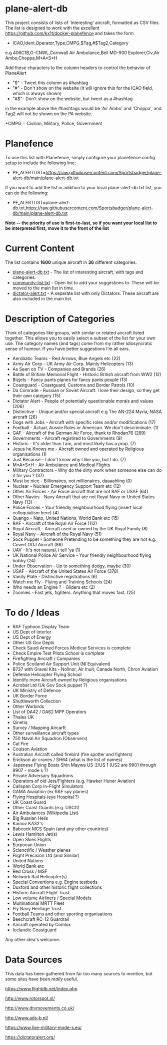# plane-alert-db
This project consists of lists of 'interesting' aircraft, formatted as CSV files. The list is designed to work with the excellent https://github.com/kx1t/docker-planefence and takes the form 

- ICAO,Ident,Operator,Type,CMPG,$Tag,#$Tag2,Category

e.g 406C1B,G-CNWL,Cornwall Air Ambulance,Bell MD-900 Explorer,Civ,Air Ambo,Choppa,M\*A\*S\*H 

Add these characters to the column headers to control the behavior of PlaneAlert

- "$" \- Tweet this column as #hashtag
- "#" \- Don't show on the website (it will ignore this for the ICAO field, which is always shown)
- "#$"\- Don't show on the website, but tweet as a #hashtag

in the example above the #hashtags would be 'Air Ambo' and 'Choppa', and Tag2 will not be shown on the PA website.

\*CMPG = Civilian, Military, Police, Government

# Planefence
To use this list with Planefence, simply configure your planefence.config setup to include the following line:

- PF_ALERTLIST=https://raw.githubusercontent.com/Sportsbadger/plane-alert-db/main/plane-alert-db.txt

If you want to add the list in addition to your local plane-alert-db.txt list, you can do the following:

- PF_ALERTLIST=plane-alert-db.txt,https://raw.githubusercontent.com/Sportsbadger/plane-alert-db/main/plane-alert-db.txt

**Note -- the priority of use is first-to-last, so if you want your local list to be interpreted first, move it to the front of the list**

# Current Content

The list contains **1600** unique aircraft in **36** different categories.

- [plane-alert-db.txt](https://github.com/Sportsbadger/plane-alert-db/blob/main/plane-alert-db.txt) - The list of interesting aircraft, with tags and categories.
- [community-list.txt](https://github.com/Sportsbadger/plane-alert-db/blob/main/community-list) - Open list to add your suggestions to. These will be moved to the main list in time.  
- [dictator-alert.txt](https://github.com/Sportsbadger/plane-alert-db/blob/main/dictator-alert.txt) - A seperate list with only Dictators. These aircraft are also included in the main list.


# Description of Categories	   

Think of categories like groups, with similar or related aircraft listed together. This allows you to easily select a subset of the list for your own use. The category names (and tags) come from my rather idiosyncratic sense of humour. If you have better suggestions I'm all ears.

- Aerobatic Teams \- Red Arrows, Blue Angels etc (22)
- Army Air Corp \- UK Army Air Corp. Mainly Helicopters (13)
- As Seen on TV \- Companies and Brands (26)
- Battle of Britiain Memorial Flight \- Historic British aircraft from WW2 (12)
- Bizjets \- Fancy pants planes for fancy pants people (13)
- Coastguard \- Coastguard, Customs and Border Patrols (10)
- Da Comrade \- Russian or Soviet Aircraft. I love their design, so they get their own category (15)
- Dictator Alert \- People of potentially questionable morals and values (206)
- Distinctive \- Unique and/or special aircraft e.g The AN-224 Myria, NASA aircraft (26)
- Dogs with Jobs \- Aircraft with specific roles and/or modifications (17)
- Football  \- Actual, Aussie Rules or American. We don't descriminate. (1)
- GAF \- Aircraft of the German Air Force, thank to Rhodan76 (289)
- Governments \- Aircraft registired to Governments (9)
- Historic \- It's older than I am, and most likely has a prop. (7)
- Jesus he Knows me \- Aircraft owned and operated by Religious organisations (1)
- Just Because \- I don't know why I like you, but I do. (7)
- M\*A\*S\*H \- Air Ambulance and Medical Flights
- Military Contractors \- Why do the dirty work when someone else can do it for you ? (37)
- Must be nice \- Billionaires, not millionaires, daaaahling (0)
- Nuclear \- Nuclear Emergency Support Team etc (12)
- Other Air Forces \- Air Force aircraft that are not RAF or USAF (64)
- Other Navies \- Navy Aircraft that are not Royal Navy or United States Navy (13)
- Police Forces \- Your friendly neighbourhood flying (insert local colloquialism here) (4)
- Quango \- Nato, United Nations, World Bank etc (15)
- RAF \- Aircraft of the Royal Air Force (112)
- Royal Aircraft \- Aircraft used or owned by the UK Royal Family (8)
- Royal Navy \- Aircraft of the Royal Navy (51)
- Sock Puppet \- Someone Pretending to be something they are not e.g. Covert DOJ Aircraft (86)
- UAV \- It's not natural, I tell 'ya (1)
- UK National Police Air Service \- Your friendly neighbourhood flying bobby (24)
- Under Observation \- Up to something dodgy, maybe (30)
- USAF \- Aircraft of the United States Air Force (378)
- Vanity Plate \- Distinctive registrations (6)
- Watch me Fly \- Flying and Training Schools (24)
- Who needs an Engine ? \- Gliders etc (2)
- Zoomies \- Fast jets, fighters. Anything that moves fast. (25)

# To do / Ideas

- RAF Typhoon Display Team
- US Dept of Interior
- US Dept of Energy
- Other US Gov Depts
- Check Saudi Armed Forces Medical Services is complete
- Check Empire Test Pilots School is complete
- Firefighting Aircraft / Companies
- Police Scotland Air Support Unit (NI Equivalent)
- B737 with Gravel Kits - Nolinor, Air Inuit, Canada North, Chron Aviation
- Defense Helicopter Flying School
- Identify more Aircraft owned by Religious organisations
- Acrobat Ltd (Uk Gov Sock puppet ?)
- UK Ministry of Defence
- UK Border Force
- Shuttleworth Collection
- Other Warbirds
- List of DA42 / DA62 MPP Operators
- Thales UK
- Qinetiq
- Survey / Mapping Aircarft
- Other surveillance aircraft types
- 750 Naval Air Squadron (Observers)
- Cal Fire
- Coulson Aviation
- Australian Aircraft called firebird (fire spotter and fighters)
- Erickson air cranes / SH64 (what is the list of names)
- Japanese Flying Boats Shin Maywa US-2/US 1 (US2 are 9901 through 9907 - mode s ?)
- Private Adversary Squadrons
- Operators of old Jets/Fighters (e.g. Hawker Huner Aviation)
- Callspan Corp In-Flight Simulators
- GAMA Avaiation (ex RAF spy planes)
- Flying Hospitals (eye Hospital ?)
- UK Coast Guard
- Other Coast Guards (e.g. USCG)
- Air Ambulances (Wikipedia List)
- Big Russian Helis
- Kamov KA32's
- Babcock MCS Spain (and any other countries)
- Lewis Hamilton Jet(s)
- Open Skies Flights
- Eurpoean Union
- Scienctific / Weather planes
- Flight Precision Ltd (and Similar)
- United Nations
- World Bank etc
- Red Cross / MSF
- Network Rail Helicopter(s)
- Special Convertions e.g. Engine testbeds
- Duxford and other historic flight collections
- Historic Aircraft Flight Trust
- Low volume Airliners / Special Models
- Multinational MRTT Fleet
- Fly Navy Heritage Trust
- Football Teams and other sporting organisations
- Beechcraft RC-12 Guardrail
- Aircraft operated by Comlux
- Icelandic Coastguard

Any other idea's welcome.

# Data Sources

This data has been gathered from far too many sources to mention, but some sites have been *really* useful.

https://www.flightdb.net/index.php

http://www.rotorspot.nl/

http://www.dtvmovements.co.uk/

http://www.ads-b.nl/

https://www.live-military-mode-s.eu/

https://dictatoralert.org/
